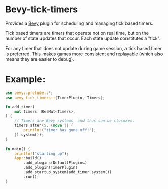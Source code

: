# Bevy-tick-timers

Provides a [Bevy](https://bevyengine.org/) plugin for scheduling and managing tick based timers.

Tick based timers are timers that operate not on real time, but on the number of state updates
that occur. Each state update constitutes a "tick".

For any timer that does not update during game session, a tick based timer is preferred. This makes
games more consistent and replayable (which also means they are easier to debug).

# Example: 

```rust
use bevy::prelude::*;
use bevy_tick_timers::{TimerPlugin, Timers};

fn add_timer(
    mut timers: ResMut<Timers>,
) {
    // Timers are Bevy systems, and thus can be closures. 
    timers.after(5, (move || {
        println!("timer has gone off!");
    }).system());
}

fn main() {
    println!("starting up");
    App::build()
        .add_plugins(DefaultPlugins)
        .add_plugin(TimerPlugin)
        .add_startup_system(add_timer.system())
        .run();
}
```
